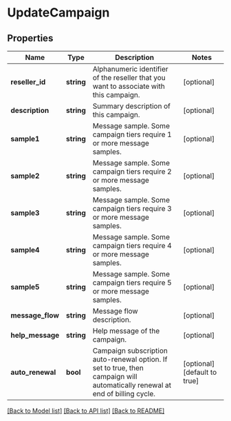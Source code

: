 # UpdateCampaign

## Properties
Name | Type | Description | Notes
------------ | ------------- | ------------- | -------------
**reseller_id** | **string** | Alphanumeric identifier of the reseller that you want to associate with this campaign. | [optional] 
**description** | **string** | Summary description of this campaign. | [optional] 
**sample1** | **string** | Message sample. Some campaign tiers require 1 or more message samples. | [optional] 
**sample2** | **string** | Message sample. Some campaign tiers require 2 or more message samples. | [optional] 
**sample3** | **string** | Message sample. Some campaign tiers require 3 or more message samples. | [optional] 
**sample4** | **string** | Message sample. Some campaign tiers require 4 or more message samples. | [optional] 
**sample5** | **string** | Message sample. Some campaign tiers require 5 or more message samples. | [optional] 
**message_flow** | **string** | Message flow description. | [optional] 
**help_message** | **string** | Help message of the campaign. | [optional] 
**auto_renewal** | **bool** | Campaign subscription auto-renewal option. If set to true, then campaign will automatically renewal at end of billing cycle. | [optional] [default to true]

[[Back to Model list]](../../README.md#documentation-for-models) [[Back to API list]](../../README.md#documentation-for-api-endpoints) [[Back to README]](../../README.md)

